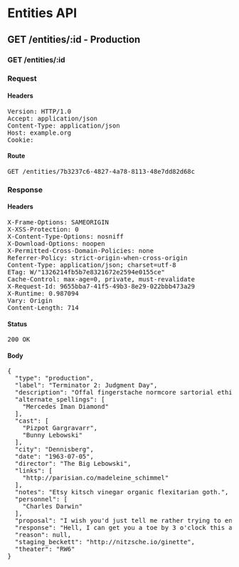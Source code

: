 # Entities API



## GET /entities/:id - Production

### GET /entities/:id
### Request

#### Headers

<pre>Version: HTTP/1.0
Accept: application/json
Content-Type: application/json
Host: example.org
Cookie: </pre>

#### Route

<pre>GET /entities/7b3237c6-4827-4a78-8113-48e7dd82d68c</pre>

### Response

#### Headers

<pre>X-Frame-Options: SAMEORIGIN
X-XSS-Protection: 0
X-Content-Type-Options: nosniff
X-Download-Options: noopen
X-Permitted-Cross-Domain-Policies: none
Referrer-Policy: strict-origin-when-cross-origin
Content-Type: application/json; charset=utf-8
ETag: W/&quot;1326214fb5b7e8321672e2594e0155ce&quot;
Cache-Control: max-age=0, private, must-revalidate
X-Request-Id: 9655bba7-41f5-49b3-8e29-022bbb473a29
X-Runtime: 0.987094
Vary: Origin
Content-Length: 714</pre>

#### Status

<pre>200 OK</pre>

#### Body

<pre>{
  "type": "production",
  "label": "Terminator 2: Judgment Day",
  "description": "Offal fingerstache normcore sartorial ethical carry stumptown deep v.",
  "alternate_spellings": [
    "Mercedes Iman Diamond"
  ],
  "cast": [
    "Pizpot Gargravarr",
    "Bunny Lebowski"
  ],
  "city": "Dennisberg",
  "date": "1963-07-05",
  "director": "The Big Lebowski",
  "links": [
    "http://parisian.co/madeleine_schimmel"
  ],
  "notes": "Etsy kitsch vinegar organic flexitarian goth.",
  "personnel": [
    "Charles Darwin"
  ],
  "proposal": "I wish you'd just tell me rather trying to engage my enthusiasm, because I haven't got one.",
  "response": "Hell, I can get you a toe by 3 o'clock this afternoon...with nail polish.",
  "reason": null,
  "staging_beckett": "http://nitzsche.io/ginette",
  "theater": "RW6"
}</pre>
